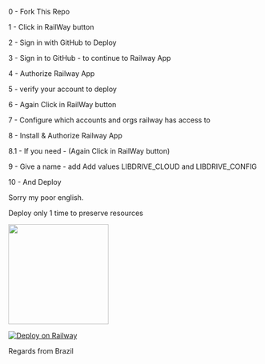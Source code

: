 
0 - Fork This Repo

1 - Click in  RailWay button

2 - Sign in with GitHub to Deploy

3 - Sign in to GitHub - to continue to Railway App

4 - Authorize  Railway App

5 - verify your account to deploy

6 - Again Click in  RailWay button

7 - Configure which accounts and orgs railway has access to

8 - Install & Authorize Railway App

8.1 - If you need - (Again Click in  RailWay button)

9 - Give a name - add Add values LIBDRIVE_CLOUD  and LIBDRIVE_CONFIG 

10 - And Deploy

Sorry my poor english.

Deploy only 1 time to preserve resources

<!---
ss-iptv/ss-iptv is a ✨ special ✨ repository because its `README.md` (this file) appears on your GitHub profile.
You can click the Preview link to take a look at your changes.
--->
<p align="left">
  <a href="https://heroku.com/deploy?template=elthondsaraujo/railway-drive">
    <img src="https://img.shields.io/badge/Deploy%20To%20Heroku-bluet?style=for-the-badge&logo=heroku" width="200" />
  </a>
</p>

[![Deploy on Railway](https://railway.app/button.svg)](https://railway.app/new/template?template=https%3A%2F%2Fgithub.com%2Felthondsaraujo%2Frailway-drive&envs=LIBDRIVE_CLOUD%2CLIBDRIVE_CONFIG&LIBDRIVE_CLOUDDesc=The+ID+of+any+empty+Google+Drive+folder.+This+folder+will+be+used+to+store+the+config+and+metadata+generated+by+libDrive&LIBDRIVE_CONFIGDesc=Create+this+through+the+config+generator%3A+https%3A%2F%2Fconfig.libdrive.tk.+Make+sure+to+read+the+meaning+of+each+variable+on+the+wiki%3A+https%3A%2F%2Fgithub.com%2FlibDrive%2FlibDrive%2Fwiki%2FConfig)

Regards from Brazil
